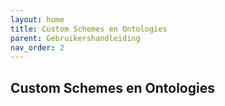 ```yaml
---
layout: home
title: Custom Schemes en Ontologies
parent: Gebruikershandleiding
nav_order: 2
---
```


## Custom Schemes en Ontologies